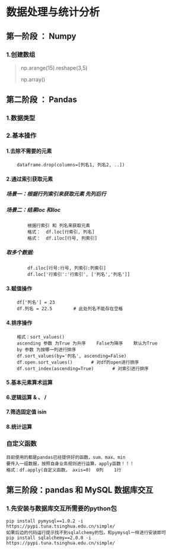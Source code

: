 # 数据处理与统计分析

## 第一阶段 ： Numpy

### 1.创建数组

> np.arange(15).reshape(3,5)
> 
> np.array()
> 


## 第二阶段 ： Pandas

### 1.数据类型

### 2.基本操作
    
#### 1.去除不需要的元素
        dataframe.drop(columns=[列名1, 列名2, ..])

#### 2.通过索引获取元素
##### 场景一：根据行列索引来获取元素    先列后行
##### 场景二：结果loc 和iloc
            根据行索引 和 列名来获取元素
            格式：  df.loc[行索引, 列名]
            格式：  df.iloc[行号, 列索引]
        
##### 取多个数据:
            df.iloc[行号:行号, 列索引:列索引]
            df.loc['行索引':'行索引', ['列名','列名']]
    
#### 3.赋值操作
        df['列名'] = 23
        df.列名 = 22.5        # 此处列名不能存在空格
    
#### 4.排序操作
        格式：sort_values()
        ascending 参数 为True 为升序    False为降序    默认为True
        by 参数 为按哪一列进行排序
        df.sort_values(by='列名', ascending=False)
        df.open.sort_values()       # 对df的open进行排序
        df.sort_index(ascending=True)       # 对索引进行排序

#### 5.基本元素算术运算

#### 6.逻辑运算      & 、 /

#### 7.筛选固定值  isin

#### 8.统计运算

### 自定义函数

    目前使用的都是pandas已经提供好的函数，sum、max、min
    要传入一组数据，按照自身业务规则进行运算，apply函数！！！
    格式：df.apply(自定义函数， axis=0)  0列    1行

## 第三阶段：pandas 和 MySQL 数据库交互

### 1.先安装与数据库交互所需要的python包

    pip install pymysql==1.0.2 -i https://pypi.tuna.tsinghua.edu.cn/simple/
    如果后边的代码运行提示找不到sqlalchemy的包，和pymysql一样进行安装即可
    pip install sqlalchemy==2.0.0 -i https://pypi.tuna.tsinghua.edu.cn/simple/




